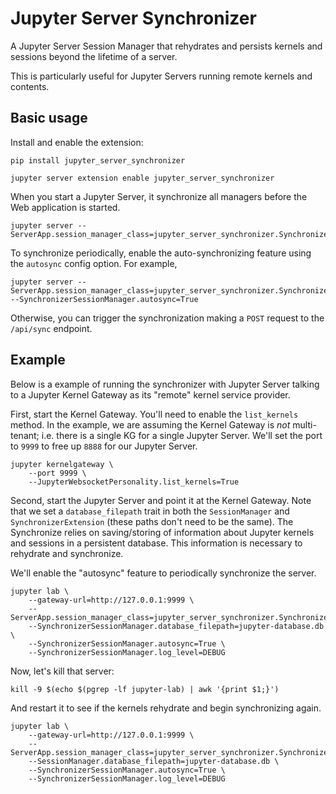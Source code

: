 # Jupyter Server Synchronizer

A Jupyter Server Session Manager that rehydrates and persists kernels and sessions beyond the lifetime of a server.

This is particularly useful for Jupyter Servers running remote kernels and contents.

## Basic usage

Install and enable the extension:

```
pip install jupyter_server_synchronizer

jupyter server extension enable jupyter_server_synchronizer
```

When you start a Jupyter Server, it synchronize all managers before the Web application is started.

```
jupyter server --ServerApp.session_manager_class=jupyter_server_synchronizer.SynchronizerSessionManager
```

To synchronize periodically, enable the auto-synchronizing feature using the `autosync` config option. For example,

```
jupyter server --ServerApp.session_manager_class=jupyter_server_synchronizer.SynchronizerSessionManager --SynchronizerSessionManager.autosync=True
```

Otherwise, you can trigger the synchronization making a `POST` request to the `/api/sync` endpoint.

## Example

Below is a example of running the synchronizer with Jupyter Server talking to a Jupyter Kernel Gateway as its "remote" kernel service provider.

First, start the Kernel Gateway. You'll need to enable the `list_kernels` method. In the example, we are assuming the Kernel Gateway is _not_ multi-tenant; i.e. there is a single KG for a single Jupyter Server. We'll set the port to `9999` to free up `8888` for our Jupyter Server.

```
jupyter kernelgateway \
    --port 9999 \
    --JupyterWebsocketPersonality.list_kernels=True
```

Second, start the Jupyter Server and point it at the Kernel Gateway. Note that we set a `database_filepath` trait in both the `SessionManager` and `SynchronizerExtension` (these paths don't need to be the same). The Synchronize relies on saving/storing of information about Jupyter kernels and sessions in a persistent database. This information is necessary to rehydrate and synchronize.

We'll enable the "autosync" feature to periodically synchronize the server.

```
jupyter lab \
    --gateway-url=http://127.0.0.1:9999 \
    --ServerApp.session_manager_class=jupyter_server_synchronizer.SynchronizerSessionManager
    --SynchronizerSessionManager.database_filepath=jupyter-database.db \
    --SynchronizerSessionManager.autosync=True \
    --SynchronizerSessionManager.log_level=DEBUG
```

Now, let's kill that server:

```
kill -9 $(echo $(pgrep -lf jupyter-lab) | awk '{print $1;}')
```

And restart it to see if the kernels rehydrate and begin synchronizing again.

```
jupyter lab \
    --gateway-url=http://127.0.0.1:9999 \
    --ServerApp.session_manager_class=jupyter_server_synchronizer.SynchronizerSessionManager
    --SessionManager.database_filepath=jupyter-database.db \
    --SynchronizerSessionManager.autosync=True \
    --SynchronizerSessionManager.log_level=DEBUG
```
